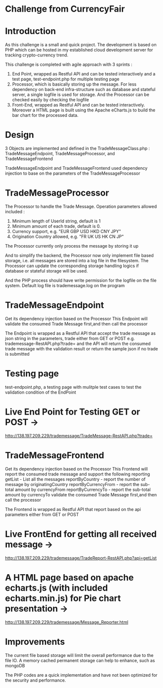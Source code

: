 # Challenge from CurrencyFair

# Introduction
As this challenge is a small and quick project. The development is based on PHP which can be hosted in my established cloud development server for tracking crypto-currency trend. 

This challenge is completed with agile approach with 3 sprints :
1. End Point, wrapped as Restful API and can be tested interactively and a test page, test-endpoint.php for multiple testing page
2. Processor, which is basically storing up the message. For less dependency on back-end infra-structure such as database and stateful server, a single logfile is used for storage. And the Processor can be checked easily by checking the logfile
3. Front-End, wrapped as Restful API and can be tested interactively. Moreover a HTML page is built using the Apache eCharts.js to build the bar chart for the processed data. 

# Design
3 Objects are implemented and defined in the TradeMessageClass.php : 
TradeMessageEndpoint, TradeMessageProcessor, and TradeMessageFrontend

TradeMessageEndpoint and TradeMessageFrontend used dependency injection to base on the parameters of the TradeMessageProcessor

# TradeMessageProcessor 
The Processor to handle the Trade Message.
Operation parameters allowed included :
1. Minimum length of UserId string, default is 1
2. Minimum amount of each trade, default is 0.
3. Currency support, e.g. "EUR GBP USD HKD CNY JPY"
4. Origination Country allowed, e.g. "FR UK US HK CN JP"

The Processor currently only process the message by storing it up

And to simplify the backend, the Processor now only implement file based storage, i.e. all messages are stored into a log file in the filesystem. The Processor can update the corresponding storage handling logics if database or stateful storage will be used.

And the PHP process should have write permission for the logfile on the file system. Default log file is trademessage.log on the program 

# TradeMessageEndpoint
Get its dependency injection based on the Processor
This Endpoint will validate the consumed Trade Message first,and then call the processor

The Endpoint is wrapped as a Restful API that accept the trade message as json string in the parameters, trade either from GET or POST
e.g. trademessage-RestAPI.php?trade=<trademessage>
and the API will return the consumed trade message with the validation result
or return the sample json if no trade is submitted

# Testing page 
test-endpoint.php, a testing page with mulitple test cases to test the validation condition of the EndPoint

# Live End Point for Testing GET or POST -> 
http://138.197.209.229/trademessage/TradeMessage-RestAPI.php?trade=

# TradeMessageFrontend
Get its dependency injection based on the Processor
This Frontend will report the consumed trade message and support the following reporting
getList - List all the messages
reportByCountry - report the number of message by originatingCountry
reportByCurrencyFrom - report the sub-total amount by currencyFrom
reportByCurrencyTo - report the sub-total amount by currencyTo
validate the consumed Trade Message first,and then call the processor

The Frontend is wrapped as Restful API that report based on the api parameters either from GET or POST

# Live FrontEnd for getting all received message ->
http://138.197.209.229/trademessage/TradeReport-RestAPI.php?api=getList

# A HTML page based on apache echarts.js (with included echarts.min.js) for Pie chart presentation ->
http://138.197.209.229/trademessage/Message_Reporter.html

# Improvements 

The current file based storage will limit the overall performance due to the file IO. A memory cached permanent storage can help to enhance, such as mongoDB

The PHP codes are a quick implementation and have not been optimized for the security and performance.
